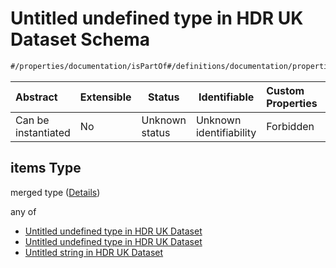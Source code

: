 # Untitled undefined type in HDR UK Dataset Schema

```txt
#/properties/documentation/isPartOf#/definitions/documentation/properties/isPartOf/anyOf/1/items
```




| Abstract            | Extensible | Status         | Identifiable            | Custom Properties | Additional Properties | Access Restrictions | Defined In                                                                                         |
| :------------------ | ---------- | -------------- | ----------------------- | :---------------- | --------------------- | ------------------- | -------------------------------------------------------------------------------------------------- |
| Can be instantiated | No         | Unknown status | Unknown identifiability | Forbidden         | Allowed               | none                | [dataset.schema.json\*](../../../schema/dataset/latest/dataset.schema.json "open original schema") |

## items Type

merged type ([Details](dataset-definitions-documentation-properties-group-anyof-1-items.md))

any of

-   [Untitled undefined type in HDR UK Dataset](dataset-definitions-documentation-properties-group-anyof-1-items-anyof-0.md "check type definition")
-   [Untitled undefined type in HDR UK Dataset](dataset-definitions-documentation-properties-group-anyof-1-items-anyof-1.md "check type definition")
-   [Untitled string in HDR UK Dataset](dataset-definitions-documentation-properties-group-anyof-1-items-anyof-2.md "check type definition")
